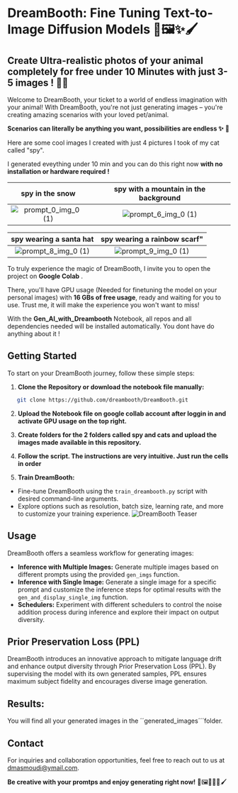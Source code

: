 # DreamBooth: Fine Tuning Text-to-Image Diffusion Models 🎨🖼️✨🖌️

## Create Ultra-realistic photos of your animal completely for free under 10 Minutes with just 3-5 images ! 🎨✨

Welcome to DreamBooth, your ticket to a world of endless imagination with your animal! 
With DreamBooth, you're not just generating images – you're creating amazing scenarios with your loved pet/animal.


**Scenarios can literally be anything you want, possibilities are endless ✨** 🚀

Here are some cool images I created with just 4 pictures I took of my cat called "spy".


I generated eveything under 10 min and you can do this right now **with no installation or hardware required !**

spy in the snow            |  spy with a mountain in the background
:-------------------------:|:-------------------------:
![prompt_0_img_0 (1)](https://github.com/dalixMasmoudi/GenAI-Dreambooth/assets/94851502/86f8b6f8-6135-4aaf-a7e2-71a4b41756f2) |  ![prompt_6_img_0 (1)](https://github.com/dalixMasmoudi/GenAI-Dreambooth/assets/94851502/983ad0ee-39f4-4b74-9c07-fb390a588718)




spy wearing a santa hat           |  spy wearing a rainbow scarf"
:-------------------------:|:-------------------------:
![prompt_8_img_0 (1)](https://github.com/dalixMasmoudi/GenAI-Dreambooth/assets/94851502/111e93e6-319f-43c7-9d79-560deb4c6707) | ![prompt_9_img_0 (1)](https://github.com/dalixMasmoudi/GenAI-Dreambooth/assets/94851502/4cbc4a88-a042-4619-ab63-f64e52c0e91d)






To truly experience the magic of DreamBooth, I invite you to open the project on  **Google Colab** . 


There, you'll have GPU usage (Needed for finetuning the model on your personal images) with **16 GBs of free usage**, ready and waiting for you to use. Trust me, it will make the experience you won't want to miss!

With the **Gen_AI_with_Dreambooth** Notebook, all repos and all dependencies needed will be installed automatically. You dont have do anything about it !
## Getting Started

To start on your DreamBooth journey, follow these simple steps:

1. **Clone the Repository or download the notebook file manually:**
```bash
   git clone https://github.com/dreambooth/DreamBooth.git
```

2. **Upload the Notebook file on google collab account after loggin in and activate GPU usage on the top right.**

3. **Create folders for the 2 folders called spy and cats and upload the images made available in this repository.**

4. **Follow the script. The instructions are very intuitive. Just run the cells in order**

4. **Train DreamBooth:**
- Fine-tune DreamBooth using the `train_dreambooth.py` script with desired command-line arguments.
- Explore options such as resolution, batch size, learning rate, and more to customize your training experience.
![DreamBooth Teaser](https://dreambooth.github.io/DreamBooth_files/teaser_static.jpg)

## Usage

DreamBooth offers a seamless workflow for generating images:

- **Inference with Multiple Images:** Generate multiple images based on different prompts using the provided `gen_imgs` function.
- **Inference with Single Image:** Generate a single image for a specific prompt and customize the inference steps for optimal results with the `gen_and_display_single_img` function.
- **Schedulers:** Experiment with different schedulers to control the noise addition process during inference and explore their impact on output diversity.

## Prior Preservation Loss (PPL)

DreamBooth introduces an innovative approach to mitigate language drift and enhance output diversity through Prior Preservation Loss (PPL). By supervising the model with its own generated samples, PPL ensures maximum subject fidelity and encourages diverse image generation.


## Results: 

You will find all your generated images in the ´´generated_images´´´folder.


## Contact

For inquiries and collaboration opportunities, feel free to reach out to us at [dmasmoudi@ymail.com](mailto:dmasmoudi@ymail.com). 


**Be creative with your promtps and enjoy generating right now!** 🎨🖼️🚀🐱✨🖌️
